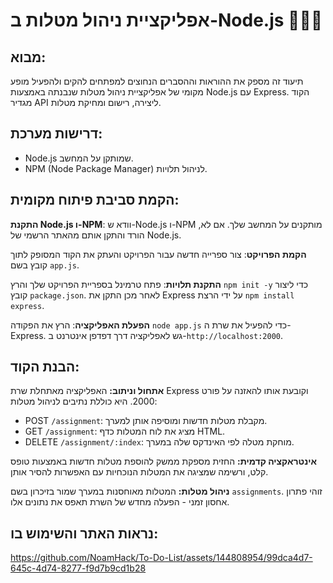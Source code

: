 # אפליקציית ניהול מטלות ב-Node.js 🥇🥇🥇

## מבוא:
תיעוד זה מספק את ההוראות וההסברים הנחוצים למפתחים להקים ולהפעיל מופע מקומי של אפליקציית ניהול מטלות שנבנתה באמצעות Node.js עם Express. הקוד מגדיר API ליצירה, רישום ומחיקת מטלות.

## דרישות מערכת:
- Node.js שמותקן על המחשב.
- NPM (Node Package Manager) לניהול תלויות.

## הקמת סביבת פיתוח מקומית:

   **התקנת Node.js ו-NPM**: וודא ש-Node.js ו-NPM מותקנים על המחשב שלך. אם לא, הורד והתקן אותם מהאתר הרשמי של Node.js.

   **הקמת הפרויקט**: צור ספרייה חדשה עבור הפרויקט והעתק את הקוד המסופק לתוך קובץ בשם `app.js`.

   **התקנת תלויות**: פתח טרמינל בספריית הפרויקט שלך והרץ `npm init -y` כדי ליצור קובץ `package.json`. לאחר מכן התקן את Express על ידי הרצת `npm install express`.

   **הפעלת האפליקציה**: הרץ את הפקודה `node app.js` כדי להפעיל את שרת ה-Express. גש לאפליקציה דרך דפדפן אינטרנט ב-`http://localhost:2000`.

## הבנת הקוד:

**אתחול וניתוב:**
  האפליקציה מאתחלת שרת Express וקובעת אותו להאזנה על פורט 2000.
  היא כוללת נתיבים לניהול מטלות:
  - POST `/assignment`: מקבלת מטלות חדשות ומוסיפה אותן למערך.
  - GET `/assignment`: מציג את לוח המטלות כדף HTML.
  - DELETE `/assignment/:index`: מוחקת מטלה לפי האינדקס שלה במערך.

**אינטראקציה קדמית:**
  החזית מספקת ממשק להוספת מטלות חדשות באמצעות טופס קלט, ורשימה שמציגה את המטלות הנוכחיות עם האפשרות להסיר אותן.

**ניהול מטלות:**
  המטלות מאוחסנות במערך שמור בזיכרון בשם `assignments`. זוהי פתרון אחסון זמני - הפעלה מחדש של השרת תאפס את נתונים אלו.

  ## נראות האתר והשימוש בו:


https://github.com/NoamHack/To-Do-List/assets/144808954/99dca4d7-645c-4d74-8277-f9d7b9cd1b28
